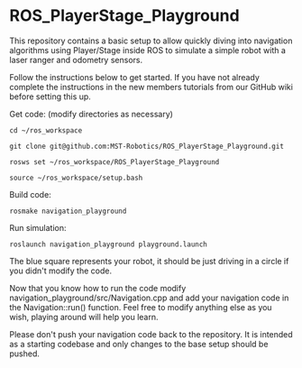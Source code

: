 ROS_PlayerStage_Playground
==========================

This repository contains a basic setup to allow quickly diving into navigation algorithms using Player/Stage inside ROS to simulate a simple robot with a laser ranger and odometry sensors.

Follow the instructions below to get started. If you have not already complete the instructions in the new members tutorials from our GitHub wiki before setting this up.

Get code: (modify directories as necessary)

`cd ~/ros_workspace`

`git clone git@github.com:MST-Robotics/ROS_PlayerStage_Playground.git`

`rosws set ~/ros_workspace/ROS_PlayerStage_Playground`

`source ~/ros_workspace/setup.bash`

Build code:

`rosmake navigation_playground`

Run simulation:

`roslaunch navigation_playground playground.launch`

The blue square represents your robot, it should be just driving in a circle if you didn't modify the code.

Now that you know how to run the code modify navigation_playground/src/Navigation.cpp and add your navigation code in the Navigation::run() function. Feel free to modify anything else as you wish, playing around will help you learn.

Please don't push your navigation code back to the repository. It is intended as a starting codebase and only changes to the base setup should be pushed.
